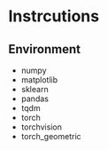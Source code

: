 # Instrcutions

## Environment

- numpy
- matplotlib
- sklearn
- pandas
- tqdm
- torch
- torchvision
- torch_geometric